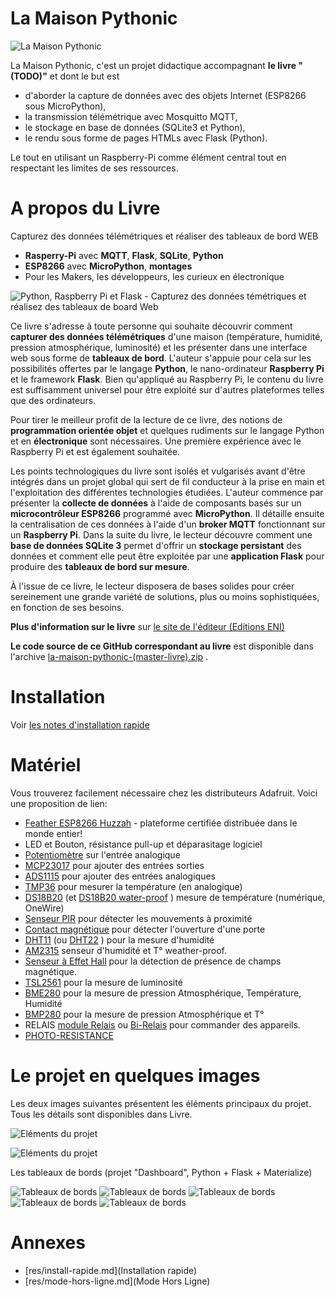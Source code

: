# La Maison Pythonic

![La Maison Pythonic](res/logo/la-maison-pythonic.png)

La Maison Pythonic, c'est un projet didactique accompagnant __le livre "(TODO)"__ et dont le but est 
* d'aborder la capture de données avec des objets Internet (ESP8266 sous MicroPython),  
* la transmission télémétrique avec Mosquitto MQTT, 
* le stockage en base de données (SQLite3 et Python), 
* le rendu sous forme de pages HTMLs avec Flask (Python). 

Le tout en utilisant un Raspberry-Pi comme élément central tout en respectant les limites de ses ressources.

# A propos du Livre 

Capturez des données télémétriques et réaliser des tableaux de bord WEB
* __Rasperry-Pi__ avec __MQTT__, __Flask__, __SQLite__, __Python__
* __ESP8266__ avec __MicroPython__, __montages__
* Pour les Makers, les développeurs, les curieux en électronique

![Python, Raspberry Pi et Flask - Capturez des données témétriques et réalisez des tableaux de board Web](res/logo/livre.png)

Ce livre s'adresse à toute personne qui souhaite découvrir comment __capturer des données télémétriques__ d'une maison (température, humidité, pression atmosphérique, luminosité) et les présenter dans une interface web sous forme de __tableaux de bord__. L'auteur s'appuie pour cela sur les possibilités offertes par le langage __Python__, le nano-ordinateur __Raspberry Pi__ et le framework __Flask__. Bien qu'appliqué au Raspberry Pi, le contenu du livre est suffisamment universel pour être exploité sur d'autres plateformes telles que des ordinateurs.

Pour tirer le meilleur profit de la lecture de ce livre, des notions de __programmation orientée objet__ et  quelques rudiments sur le langage Python et en __électronique__ sont nécessaires. Une première expérience avec le Raspberry Pi et est également souhaitée.

Les points technologiques du livre sont isolés et vulgarisés avant d'être intégrés dans un projet global qui sert de fil conducteur à la prise en main et l'exploitation des différentes technologies étudiées. L'auteur commence par présenter la __collecte de données__ à l'aide de composants basés sur un __microcontrôleur ESP8266__ programmé avec __MicroPython__. Il détaille ensuite la centralisation de ces données à l'aide d'un __broker MQTT__ fonctionnant sur un __Raspberry Pi__. Dans la suite du livre, le lecteur découvre comment une __base de données SQLite 3__ permet d'offrir un __stockage persistant__ des données et comment elle peut être exploitée par une __application Flask__ pour produire des __tableaux de bord sur mesure__.

À l'issue de ce livre, le lecteur disposera de bases solides pour créer sereinement une grande variété de solutions, plus ou moins sophistiquées, en fonction de ses besoins.

__Plus d'information sur le livre__ sur [le site de l'éditeur (Editions ENI)](https://www.editions-eni.fr/livre/python-raspberry-pi-et-flask-capturez-des-donnees-telemetriques-et-realisez-des-tableaux-de-bord-web-9782409016318)

__Le code source de ce GitHub correspondant au livre__ est disponible dans l'archive [la-maison-pythonic-(master-livre).zip](https://github.com/mchobby/la-maison-pythonic/raw/master/res/la-maison-pythonic-(master-livre).zip) . 

# Installation 

Voir [les notes d'installation rapide](res/install-rapide.md)

# Matériel 
Vous trouverez facilement nécessaire chez les distributeurs Adafruit. Voici une proposition de lien:
* [Feather ESP8266 Huzzah](https://shop.mchobby.be/feather/846-feather-huzzah-avec-esp8266-3232100008465-adafruit.html) - plateforme certifiée distribuée dans le monde entier! 
* LED et Bouton, résistance pull-up et déparasitage logiciel
* [Potentiomètre](https://shop.mchobby.be/autres/33-potentiometre-breadboard-10k-3232100000339.html) sur l'entrée analogique
* [MCP23017](https://shop.mchobby.be/ci/218-mcp23017-extension-16-entree-sortie-i2c-3232100002180.html) pour ajouter des entrées sorties
* [ADS1115](https://shop.mchobby.be/breakout/362-ads1115-convertisseur-adc-16bits-i2c-3232100003620-adafruit.html) pour ajouter des entrées analogiques
* [TMP36](https://shop.mchobby.be/senseur-divers/59-senseur-temperature-tmp36-3232100000599.html) pour mesurer la température (en analogique)
* [DS18B20](https://shop.mchobby.be/senseur-divers/259-senseur-temperature-ds12b20-extra-3232100002593.html) (et [DS18B20 water-proof](https://shop.mchobby.be/senseur-divers/151-senseur-temperature-ds18b20-etanche-extra-3232100001510.html) ) mesure de température (numérique, OneWire)
* [Senseur PIR](https://shop.mchobby.be/mouvement/61-senseur-proximite-mouvement-infrarouge-3232100000612.html) pour détecter les mouvements à proximité
* [Contact magnétique](https://shop.mchobby.be/proximite/911-contact-porte-magnetique-3232100009110.html) pour détecter l'ouverture d'une porte
* [DHT11](https://shop.mchobby.be/senseurs-prototypage/708-dht11-senseur-humidite-temperature--3232100007086-adafruit.html) (ou [DHT22](https://shop.mchobby.be/senseurs-prototypage/214-dht22-am2302-senseur-humidite-temperature--3232100002142-adafruit.html) ) pour la mesure d'humidité
* [AM2315](https://shop.mchobby.be/senseur-divers/932-am2315-senseur-de-temperature-et-humidite-sous-boitier-3232100009325.html) senseur d'humidité et T° weather-proof.
* [Senseur à Effet Hall](https://shop.mchobby.be/proximite/86-senseur-effet-hall-us5881lua-extra-3232100000865.html) pour la détection de présence de champs magnétique.
* [TSL2561](https://shop.mchobby.be/senseur-divers/238-senseur-lux-luminosite-lumiere-digital-3232100002388-adafruit.html) pour la mesure de luminosité
* [BME280](https://shop.mchobby.be/breakout/684-bme280-sens-temperature-humidite-pression--3232100006843-adafruit.html) pour la mesure de pression Atmosphérique, Température, Humidité
* [BMP280](https://shop.mchobby.be/senseurs-prototypage/1118-bmp280-senseur-de-pression-barometrique-temperature-altitude-33-et-5v-3232100011182-adafruit.html) pour la mesure de pression Atmosphérique et T°
* RELAIS [module Relais](https://shop.mchobby.be/breakout/107-module-relais-3232100001077-pololu.html) ou [Bi-Relais](https://shop.mchobby.be/breakout/507-module-deux-relais-3232100005075-pololu.html) pour commander des appareils.
* [PHOTO-RESISTANCE](https://shop.mchobby.be/senseur-divers/58-photo-resistance-3232100000582.html)

# Le projet en quelques images

Les deux images suivantes présentent les éléments principaux du projet. Tous les détails sont disponibles dans Livre.

![Eléments du projet](res/info/project-howto-0.png)

![Eléments du projet](res/info/project-howto-1.png)

Les tableaux de bords (projet "Dashboard", Python + Flask + Materialize)

![Tableaux de bords](res/info/dashboard-1.png)
![Tableaux de bords](res/info/dashboard-2.png)
![Tableaux de bords](res/info/dashboard-3.png)
![Tableaux de bords](res/info/dashboard-4.png)
![Tableaux de bords](res/info/dashboard-5.png)

# Annexes
* [res/install-rapide.md](Installation rapide)
* [res/mode-hors-ligne.md](Mode Hors Ligne) 

